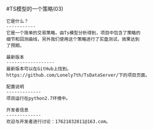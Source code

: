 #TS模型的一个策略(03)

    它是什么？
    -----------
    它是一个简单的交易策略，由Ts模型分析得到，项目中包含了策略的
    细节和回测曲线，另外我们使用这个策略进行了实盘测试，效果达到
    了预期。

    最新版本
    ------------------
    最新版本可以在GitHub上找到。
    https://github.com/Lonely7th/TsDataServer/下的项目页面。

    配置说明
    -------------
    项目运行在python2.7环境中。

    开发者信息
    -------------
    欢迎与开发者进行讨论：17621832811@163.com。
